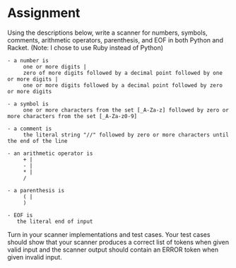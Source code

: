 # Assignment
Using the descriptions below, write a scanner for numbers, symbols, comments, arithmetic operators, parenthesis, and EOF in both Python and Racket. (Note: I chose to use Ruby instead of Python)

```
- a number is
     one or more digits |
     zero of more digits followed by a decimal point followed by one or more digits |
     one or more digits followed by a decimal point followed by zero or more digits

- a symbol is
     one or more characters from the set [_A-Za-z] followed by zero or more characters from the set [_A-Za-z0-9]

- a comment is
     the literal string "//" followed by zero or more characters until the end of the line

- an arithmetic operator is
     + |
     - |
     * |
     /  

- a parenthesis is 
     ( |
     )

- EOF is 
   the literal end of input
```

Turn in your scanner implementations and test cases. Your test cases should show that your scanner produces a correct list of tokens when given valid input and the scanner output should contain an ERROR token when given invalid input.
